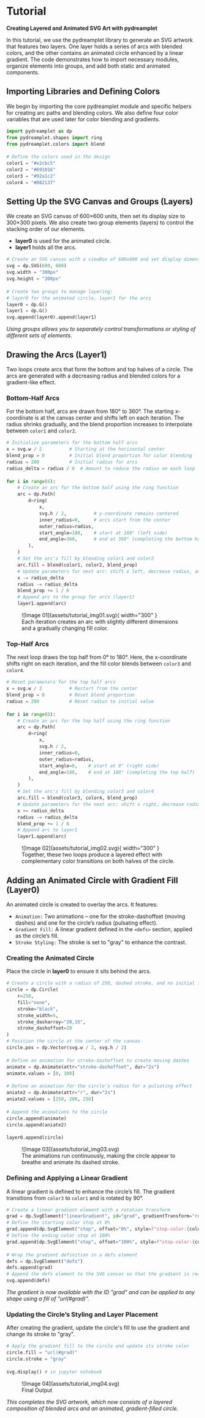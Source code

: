 # Tutorial

**Creating Layered and Animated SVG Art with pydreamplet**

In this tutorial, we use the pydreamplet library to generate an SVG artwork that features two layers. One layer holds a series of arcs with blended colors, and the other contains an animated circle enhanced by a linear gradient. The code demonstrates how to import necessary modules, organize elements into groups, and add both static and animated components.

## Importing Libraries and Defining Colors

We begin by importing the core pydreamplet module and specific helpers for creating arc paths and blending colors. We also define four color variables that are used later for color blending and gradients.

```py
import pydreamplet as dp
from pydreamplet.shapes import ring
from pydreamplet.colors import blend

# Define the colors used in the design
color1 = "#e2cbc5"
color2 = "#691016"
color3 = "#92a1c2"
color4 = "#082137"
```

## Setting Up the SVG Canvas and Groups (Layers)

We create an SVG canvas of 600×600 units, then set its display size to 300×300 pixels. We also create two group elements (layers) to control the stacking order of our elements.

- **layer0** is used for the animated circle.
- **layer1** holds all the arcs.

```py
# Create an SVG canvas with a viewBox of 600x600 and set display dimensions
svg = dp.SVG(600, 600)
svg.width = "300px"
svg.height = "300px"

# Create two groups to manage layering:
# layer0 for the animated circle, layer1 for the arcs
layer0 = dp.G()
layer1 = dp.G()
svg.append(layer0).append(layer1)
```

*Using groups allows you to separately control transformations or styling of different sets of elements.*

## Drawing the Arcs (Layer1)

Two loops create arcs that form the bottom and top halves of a circle. The arcs are generated with a decreasing radius and blended colors for a gradient-like effect.

### Bottom-Half Arcs

For the bottom half, arcs are drawn from 180° to 360°. The starting x-coordinate is at the canvas center and shifts left on each iteration. The radius shrinks gradually, and the blend proportion increases to interpolate between `color1` and `color2`.


```py
# Initialize parameters for the bottom half arcs
x = svg.w / 2          # Starting at the horizontal center
blend_prop = 0         # Initial blend proportion for color blending
radius = 200           # Initial radius for arcs
radius_delta = radius / 6  # Amount to reduce the radius on each loop

for i in range(6):
    # Create an arc for the bottom half using the ring function
    arc = dp.Path(
        d=ring(
            x,
            svg.h / 2,          # y-coordinate remains centered
            inner_radius=0,     # arcs start from the center
            outer_radius=radius, 
            start_angle=180,    # start at 180° (left side)
            end_angle=360,      # end at 360° (completing the bottom half)
        ),
    )
    # Set the arc's fill by blending color1 and color2
    arc.fill = blend(color1, color2, blend_prop)
    # Update parameters for next arc: shift x left, decrease radius, and increase blend proportion
    x -= radius_delta
    radius -= radius_delta
    blend_prop += 1 / 6
    # Append arc to the group for arcs (layer1)
    layer1.append(arc)
```

<figure class="light-dark-bg" markdown="span">
  ![Image 01](assets/tutorial_img01.svg){ width="300" }
  <figcaption>Each iteration creates an arc with slightly different dimensions and a gradually changing fill color.</figcaption>
</figure>

### Top-Half Arcs

The next loop draws the top half from 0° to 180°. Here, the x-coordinate shifts right on each iteration, and the fill color blends between `color3` and `color4`.

```py
# Reset parameters for the top half arcs
x = svg.w / 2          # Restart from the center
blend_prop = 0         # Reset blend proportion
radius = 200           # Reset radius to initial value

for i in range(6):
    # Create an arc for the top half using the ring function
    arc = dp.Path(
        d=ring(
            x,
            svg.h / 2,
            inner_radius=0,
            outer_radius=radius,
            start_angle=0,    # start at 0° (right side)
            end_angle=180,    # end at 180° (completing the top half)
        ),
    )
    # Set the arc's fill by blending color3 and color4
    arc.fill = blend(color3, color4, blend_prop)
    # Update parameters for the next arc: shift x right, decrease radius, and increase blend proportion
    x += radius_delta
    radius -= radius_delta
    blend_prop += 1 / 6
    # Append arc to layer1
    layer1.append(arc)
```

<figure class="light-dark-bg" markdown="span">
  ![Image 02](assets/tutorial_img02.svg){ width="300" }
  <figcaption>Together, these two loops produce a layered effect with complementary color transitions on both halves of the circle.</figcaption>
</figure>

## Adding an Animated Circle with Gradient Fill (Layer0)

An animated circle is created to overlay the arcs. It features:

- `Animation:` Two animations – one for the stroke-dashoffset (moving dashes) and one for the circle’s radius (pulsating effect).
- `Gradient Fill:` A linear gradient defined in the `<defs>` section, applied as the circle’s fill.
- `Stroke Styling:` The stroke is set to "gray" to enhance the contrast.

### Creating the Animated Circle

Place the circle in **layer0** to ensure it sits behind the arcs.

```py
# Create a circle with a radius of 250, dashed stroke, and no initial fill
circle = dp.Circle(
    r=250,
    fill="none",
    stroke="black",
    stroke_width=5,
    stroke_dasharray="20,15",
    stroke_dashoffset=20
)
# Position the circle at the center of the canvas
circle.pos = dp.Vector(svg.w / 2, svg.h / 2)

# Define an animation for stroke-dashoffset to create moving dashes
animate = dp.Animate(attr="stroke-dashoffset", dur="2s")
animate.values = [0, 100]

# Define an animation for the circle's radius for a pulsating effect
aniate2 = dp.Animate(attr="r", dur="2s")
aniate2.values = [250, 200, 250]

# Append the animations to the circle
circle.append(animate)
circle.append(aniate2)

layer0.append(circle)
```

<figure class="light-dark-bg" markdown="span">
  ![Image 03](assets/tutorial_img03.svg)
  <figcaption>The animations run continuously, making the circle appear to breathe and animate its dashed stroke.</figcaption>
</figure>

### Defining and Applying a Linear Gradient

A linear gradient is defined to enhance the circle’s fill. The gradient transitions from `color3` to `color1` and is rotated by 90°.

```py
# Create a linear gradient element with a rotation transform
grad = dp.SvgElement("linearGradient", id="grad", gradientTransform="rotate(90)")
# Define the starting color stop at 0%
grad.append(dp.SvgElement("stop", offset="0%", style=f"stop-color:{color3};stop-opacity:1"))
# Define the ending color stop at 100%
grad.append(dp.SvgElement("stop", offset="100%", style=f"stop-color:{color1};stop-opacity:1"))

# Wrap the gradient definition in a defs element
defs = dp.SvgElement("defs")
defs.append(grad)
# Append the defs element to the SVG canvas so that the gradient is recognized
svg.append(defs)
```

*The gradient is now available with the ID "grad" and can be applied to any shape using a fill of "url(#grad)".*

### Updating the Circle’s Styling and Layer Placement

After creating the gradient, update the circle's fill to use the gradient and change its stroke to "gray".

```py
# Apply the gradient fill to the circle and update its stroke color
circle.fill = "url(#grad)"
circle.stroke = "gray"

svg.display() # in jupyter notebook
```

<figure class="light-dark-bg" markdown="span">
  ![Image 04](assets/tutorial_img04.svg)
  <figcaption>Final Output </figcaption>
</figure>

*This completes the SVG artwork, which now consists of a layered composition of blended arcs and an animated, gradient-filled circle.*

